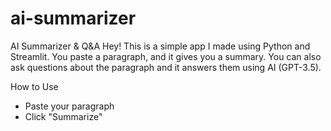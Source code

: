 # ai-summarizer

AI Summarizer & Q&A
Hey! This is a simple app I made using Python and Streamlit. You paste a paragraph, and it gives you a summary. You can also ask questions about the paragraph and it answers them using AI (GPT-3.5).

How to Use
- Paste your paragraph
- Click "Summarize"

